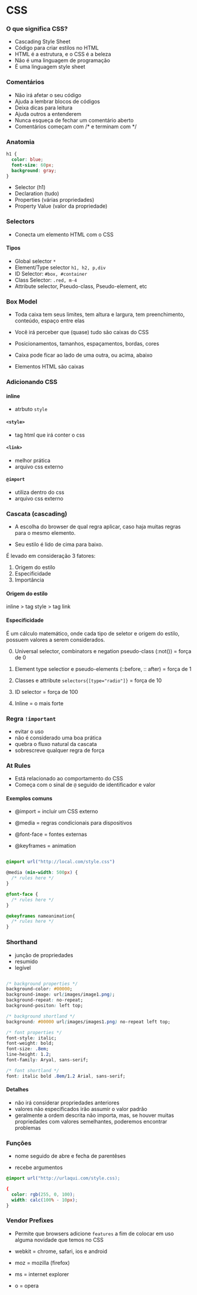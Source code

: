 # CSS

### O que significa CSS?

* Cascading Style Sheet
* Código para criar estilos no HTML
* HTML é a estrutura, e o CSS é a beleza
* Não é uma linguagem de programação
* É uma linguagem style sheet

### Comentários

* Não irá afetar o seu código
* Ajuda a lembrar blocos de códigos
* Deixa dicas para leitura
* Ajuda outros a entenderem
* Nunca esqueça de fechar um comentário aberto
* Comentários começam com /* e terminam com */

### Anatomia

```css
h1 {
  color: blue;
  font-size: 60px;
  background: gray;
}
```

* Selector (h1)
* Declaration (tudo)
* Properties (várias propriedades)
* Property Value (valor da propriedade)

### Selectors

* Conecta um elemento HTML com o CSS

#### Tipos

* Global selector `*`
* Element/Type selector `h1, h2, p,div`
* ID Selector: `#box, #container`
* Class Selector: `.red, m-4`
* Attribute selector, Pseudo-class, Pseudo-element, etc

### Box Model

* Toda caixa tem seus limites, tem altura e largura, tem preenchimento, conteúdo, espaço entre elas

* Você irá perceber que (quase) tudo são caixas do CSS
* Posicionamentos, tamanhos, espaçamentos, bordas, cores
* Caixa pode ficar ao lado de uma outra, ou acima, abaixo
* Elementos HTML são caixas

### Adicionando CSS

#### inline

* atrbuto `style`

#### `<style>`

  * tag html que irá conter o css

#### `<link>`

* melhor prática
* arquivo css externo

#### `@import`

* utiliza dentro do css
* arquivo css externo

### Cascata (cascading)

* A escolha do browser de qual regra aplicar, caso haja muitas regras para o mesmo elemento.

* Seu estilo é lido de cima para baixo.

É levado em consideração 3 fatores:

1. Origem do estilo
2. Especificidade
3. Importância

#### Origem do estilo

inline > tag style > tag link

#### Especificidade

É um cálculo matemático, onde cada tipo de seletor e origem do estilo, possuem valores a serem considerados.

0. Universal selector, combinators e negation pseudo-class (:not()) = força de 0

1. Element type selectior e pseudo-elements (::before, :: after) = força de 1

10. Classes e attribute `selectors{[type="radio"]}` = força de 10

100. ID selector = força de 100

1000. Inline = o mais forte 

### Regra `!important`

* evitar o uso
* não é considerado uma boa prática
* quebra o fluxo natural da cascata
* sobrescreve qualquer regra de força

### At Rules

* Está relacionado ao comportamento do CSS
* Começa com o sinal de `@` seguido de identificador e valor

#### Exemplos comuns

- @import = incluir um CSS externo

- @media = regras condicionais para dispositivos

- @font-face = fontes externas

- @keyframes = animation

```css

@import url("http://local.com/style.css")

@media (min-width: 500px) {
  /* rules here */
}

@font-face {
  /* rules here */
}

@ekeyframes nameanimation{
  /* rules here */
}
```

### Shorthand

* junção de propriedades
* resumido
* legível

````css

/* background properties */
background-color: #00000;
background-image: url(images/image1.png);
background-repeat: no-repeat;
background-positon: left top;

/* background shortland */
background: #00000 url(images/images1.png) no-repeat left top;

/* font properties */
font-style: italic;
font-weight: bold;
font-size: .8em;
line-height: 1.2;
font-family: Aryal, sans-serif;

/* font shortland */
font: italic bold .8em/1.2 Arial, sans-serif;

````

#### Detalhes

* não irá considerar propriedades anteriores
* valores não especificados irão assumir o valor padrão
* geralmente a ordem descrita não importa, mas, se houver muitas propriedades com valores semelhantes, poderemos encontrar problemas

### Funções

* nome seguido de abre e fecha de parentêses

* recebe argumentos

````css 
@import url("http://urlaqui.com/style.css);

{
  color: rgb(255, 0, 100);
  width: calc(100% - 10px);
}
````

### Vendor Prefixes

* Permite que browsers adicione `features` a fim de colocar em uso alguma novidade que temos no CSS

* webkit = chrome, safari, ios e android
* moz = mozilla (firefox)
* ms = internet explorer
* o = opera